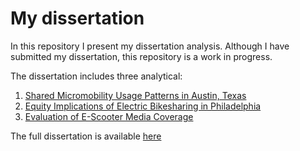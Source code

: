 # My dissertation

In this repository I present my dissertation analysis.
Although I have submitted my dissertation, this repository is a work in progress.

The dissertation includes three analytical:
1. [Shared Micromobility Usage Patterns in Austin, Texas](Austin.MD)
2. [Equity Implications of Electric Bikesharing in Philadelphia](Indego.MD)
3. [Evaluation of E-Scooter Media Coverage](Media.MD)

The full dissertation is available [here](https://www.dropbox.com/s/jb3zaelrjswincd/Caspi%20Dissertation%20Final.pdf?dl=0)
